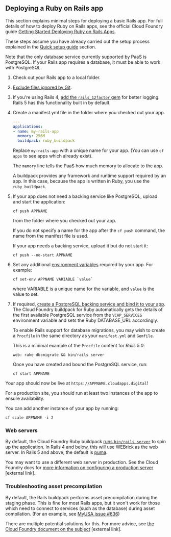 ## Deploying a Ruby on Rails app

This section explains minimal steps for deploying a basic Rails app. For full details of how to deploy Ruby on Rails apps, see the official Cloud Foundry guide [Getting Started Deploying Ruby on Rails Apps](http://docs.cloudfoundry.org/buildpacks/ruby/gsg-ror.html). 


These steps assume you have already carried out the setup process explained in the [Quick setup guide](#quick-setup-guide) section.

Note that the only database service currently supported by PaaS is PostgreSQL. If your Rails app requires a database, it must be able to work with PostgreSQL.

1. Check out your Rails app to a local folder.

1. [Exclude files ignored by Git](#excluding-files).

1. If you're using Rails 4, [add the `rails_12factor` gem](https://github.com/heroku/rails_12factor#install) for better logging. Rails 5 has this functionality built in by default.

1. Create a manifest.yml file in the folder where you checked out your app.

    ```yaml
    ---
    applications:
    - name: my-rails-app
      memory: 256M
      buildpack: ruby_buildpack
    ```

    Replace ``my-rails-app`` with a unique name for your app. (You can use ``cf apps`` to see apps which already exist).

    The `memory` line tells the PaaS how much memory to allocate to the app.

    A buildpack provides any framework and runtime support required by an app. In this case, because the app is written in Ruby, you use the ``ruby_buildpack``.



1. If your app does not need a backing service like PostgreSQL, upload and start the application:

    ```
    cf push APPNAME
    ```

    from the folder where you checked out your app.

    If you do not specify a name for the app after the ``cf push`` command, the name from the manifest file is used.

    If your app needs a backing service, upload it but do not start it:

    ```
    cf push --no-start APPNAME
    ```

1. Set any additional [environment variables](#environment-variables)
   required by your app. For example:

    ```
    cf set-env APPNAME VARIABLE `value`
    ```

    where VARIABLE is a unique name for the variable, and `value` is the value to set.

1. If required, [create a PostgreSQL backing service and bind it to your app](#using-a-postgresql-service). 
    The Cloud Foundry buildpack for Ruby automatically gets the details of the first available PostgreSQL service from the ``VCAP_SERVICES`` environment variable and sets the Ruby DATABASE_URL accordingly.

    To enable Rails support for database migrations, you may wish to create a `Procfile` in the same directory as your `manifest.yml` and `Gemfile`.

    This is a minimal example of the `Procfile` content for *Rails 5.0*:

    ```
    web: rake db:migrate && bin/rails server
    ```

    Once you have created and bound the PostgreSQL service, run:

    ```
    cf start APPNAME
    ```


Your app should now be live at `https://APPNAME.cloudapps.digital`!

For a production site, you should run at least two instances of the app to ensure availability.

You can add another instance of your app by running:

``cf scale APPNAME -i 2``

### Web servers

By default, the Cloud Foundry Ruby buildpack [runs `bin/rails server`](https://github.com/cloudfoundry/ruby-buildpack/blob/1f0ac3ce10866390d161c3f27e71d64890859454/lib/language_pack/rails4.rb#L27) 
to spin up the application. In Rails 4 and below, this will use WEBrick as the web
server. In Rails 5 and above, the default is
[puma](http://guides.rubyonrails.org/getting_started.html#starting-up-the-web-server).

You may want to use a different web server in production. See the Cloud Foundry docs for
[more information on configuring a production server](https://docs.cloudfoundry.org/buildpacks/prod-server.html) [external link].

### Troubleshooting asset precompilation

By default, the Rails buildpack performs asset precompilation during the staging phase. This is fine for
most Rails apps, but it won't work for those which need to connect to services (such as the database)
during asset compilation. (For an example, see [MyUSA issue #636](https://github.com/18F/myusa/issues/636))

There are multiple potential solutions for this. For more advice, see
[the Cloud Foundry document on the subject](https://docs.cloudfoundry.org/buildpacks/ruby/ruby-tips.html#precompile) [external link].
